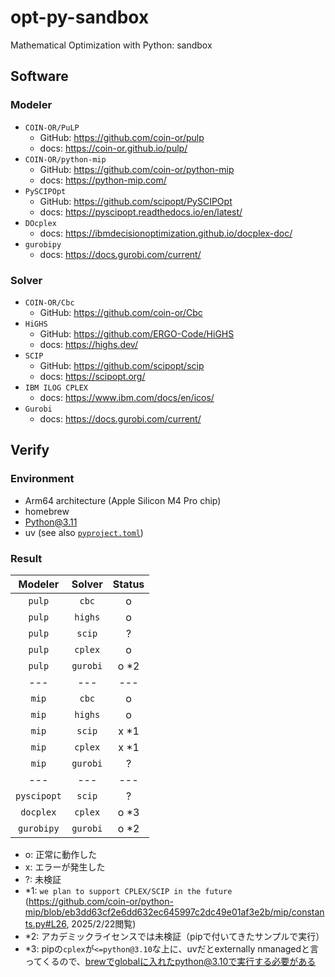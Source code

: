 # opt-py-sandbox

Mathematical Optimization with Python: sandbox

## Software
### Modeler
- `COIN-OR/PuLP`
  - GitHub: https://github.com/coin-or/pulp
  - docs: https://coin-or.github.io/pulp/
- `COIN-OR/python-mip`
  - GitHub: https://github.com/coin-or/python-mip
  - docs: https://python-mip.com/
- `PySCIPOpt`
  - GitHub: https://github.com/scipopt/PySCIPOpt
  - docs: https://pyscipopt.readthedocs.io/en/latest/
- `DOcplex`
  - docs: https://ibmdecisionoptimization.github.io/docplex-doc/
- `gurobipy`
  - docs: https://docs.gurobi.com/current/
### Solver
- `COIN-OR/Cbc`
  - GitHub: https://github.com/coin-or/Cbc
- `HiGHS`
  - GitHub: https://github.com/ERGO-Code/HiGHS
  - docs: https://highs.dev/
- `SCIP`
  - GitHub: https://github.com/scipopt/scip
  - docs: https://scipopt.org/
- `IBM ILOG CPLEX`
  - docs: https://www.ibm.com/docs/en/icos/
- `Gurobi`
  - docs: https://docs.gurobi.com/current/

## Verify
### Environment
- Arm64 architecture (Apple Silicon M4 Pro chip)
- homebrew
- Python@3.11
- uv (see also [`pyproject.toml`](./pyproject.toml))

### Result
|Modeler|Solver|Status|
|:-:|:-:|:-:|
|`pulp`|`cbc`|o|
|`pulp`|`highs`|o|
|`pulp`|`scip`|?|
|`pulp`|`cplex`|o|
|`pulp`|`gurobi`|o *2|
|---|---|---|
|`mip`|`cbc`|o|
|`mip`|`highs`|o|
|`mip`|`scip`|x *1|
|`mip`|`cplex`|x *1|
|`mip`|`gurobi`|?|
|---|---|---|
|`pyscipopt`|`scip`|?|
|`docplex`|`cplex`|o *3|
|`gurobipy`|`gurobi`|o *2|

- o: 正常に動作した
- x: エラーが発生した
- ?: 未検証
- *1: `we plan to support CPLEX/SCIP in the future` (https://github.com/coin-or/python-mip/blob/eb3dd63cf2e6dd632ec645997c2dc49e01af3e2b/mip/constants.py#L26, 2025/2/22閲覧)
- *2: アカデミックライセンスでは未検証（pipで付いてきたサンプルで実行）
- *3: pipの`cplex`が`<=python@3.10`な上に、uvだとexternally nmanagedと言ってくるので、brewでglobalに入れたpython@3.10で実行する必要がある
